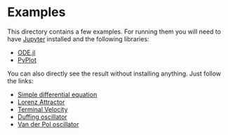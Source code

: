 # Examples

This directory contains a few examples. For running them you will need to have [Jupyter](http://jupyter.org/) installed and the following libraries:
* [ODE.jl](https://github.com/JuliaLang/ODE.jl)
* [PyPlot](https://github.com/stevengj/PyPlot.jl)

You can also directly see the result without installing anything. Just follow the links:
* [Simple differential equation](http://nbviewer.jupyter.org/github/JuliaLang/ODE.jl/blob/master/examples/Simple_Differential_Equation.ipynb)
* [Lorenz Attractor](http://nbviewer.jupyter.org/github/JuliaLang/ODE.jl/blob/master/examples/Lorenz_Attractor.ipynb)
* [Terminal Velocity](http://nbviewer.jupyter.org/github/JuliaLang/ODE.jl/blob/master/examples/Terminal_Velocity.ipynb)
* [Duffing oscillator](http://nbviewer.jupyter.org/github/YingboMa/ODE.jl/blob/57689392f2a03d713b9d3f38cdef37855c816457/examples/Duffing_oscillator.ipynb)
* [Van der Pol oscillator](http://nbviewer.jupyter.org/github/YingboMa/ODE.jl/blob/57689392f2a03d713b9d3f38cdef37855c816457/examples/Van_der_Pol_oscillator.ipynb)
